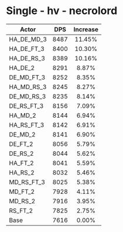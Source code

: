 # Single - hv - necrolord
| Actor | DPS | Increase |
|---|:---:|:---:|
|HA_DE_MD_3|8487|11.45%|
|HA_DE_FT_3|8400|10.30%|
|HA_DE_RS_3|8389|10.16%|
|HA_DE_2|8291|8.87%|
|DE_MD_FT_3|8252|8.35%|
|HA_MD_RS_3|8245|8.27%|
|DE_MD_RS_3|8235|8.14%|
|DE_RS_FT_3|8156|7.09%|
|HA_MD_2|8144|6.94%|
|HA_RS_FT_3|8142|6.91%|
|DE_MD_2|8141|6.90%|
|DE_FT_2|8056|5.79%|
|DE_RS_2|8044|5.62%|
|HA_FT_2|8041|5.59%|
|HA_RS_2|8032|5.46%|
|MD_RS_FT_3|8025|5.38%|
|MD_FT_2|7928|4.11%|
|MD_RS_2|7916|3.95%|
|RS_FT_2|7825|2.75%|
|Base|7616|0.00%|
